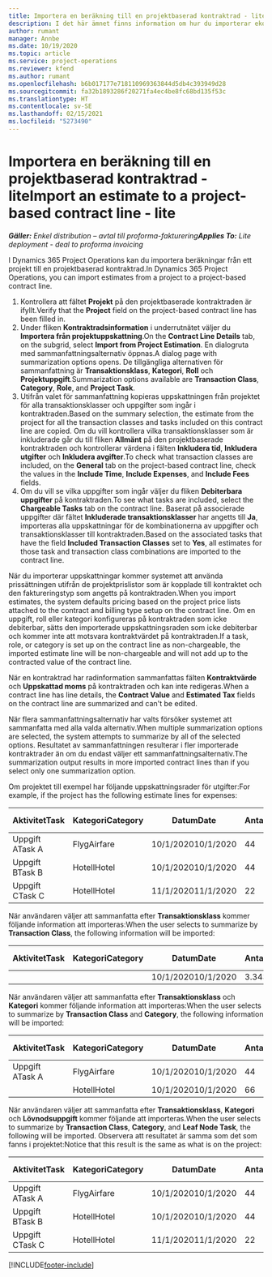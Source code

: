 ```yaml
---
title: Importera en beräkning till en projektbaserad kontraktrad - lite
description: I det här ämnet finns information om hur du importerar ekonomiska uppskattningar från ett projekt till en kontraktrad.
author: rumant
manager: Annbe
ms.date: 10/19/2020
ms.topic: article
ms.service: project-operations
ms.reviewer: kfend
ms.author: rumant
ms.openlocfilehash: b6b017177e718110969363844d5db4c393949d28
ms.sourcegitcommit: fa32b1893286f20271fa4ec4be8fc68bd135f53c
ms.translationtype: HT
ms.contentlocale: sv-SE
ms.lasthandoff: 02/15/2021
ms.locfileid: "5273490"
---
```

# <a name="import-an-estimate-to-a-project-based-contract-line---lite"></a><span data-ttu-id="3de9b-103">Importera en beräkning till en projektbaserad kontraktrad - lite</span><span class="sxs-lookup"><span data-stu-id="3de9b-103">Import an estimate to a project-based contract line - lite</span></span>

<span data-ttu-id="3de9b-104">_**Gäller:** Enkel distribution – avtal till proforma-fakturering_</span><span class="sxs-lookup"><span data-stu-id="3de9b-104">_**Applies To:** Lite deployment - deal to proforma invoicing_</span></span>

<span data-ttu-id="3de9b-105">I Dynamics 365 Project Operations kan du importera beräkningar från ett projekt till en projektbaserad kontraktrad.</span><span class="sxs-lookup"><span data-stu-id="3de9b-105">In Dynamics 365 Project Operations, you can import estimates from a project to a project-based contract line.</span></span>

1. <span data-ttu-id="3de9b-106">Kontrollera att fältet **Projekt** på den projektbaserade kontraktraden är ifyllt.</span><span class="sxs-lookup"><span data-stu-id="3de9b-106">Verify that the **Project** field on the project-based contract line has been filled in.</span></span>
2. <span data-ttu-id="3de9b-107">Under fliken **Kontraktradsinformation** i underrutnätet väljer du **Importera från projektuppskattning**.</span><span class="sxs-lookup"><span data-stu-id="3de9b-107">On the **Contract Line Details** tab, on the subgrid, select **Import from Project Estimation**.</span></span> <span data-ttu-id="3de9b-108">En dialogruta med sammanfattningsalternativ öppnas.</span><span class="sxs-lookup"><span data-stu-id="3de9b-108">A dialog page with summarization options opens.</span></span> <span data-ttu-id="3de9b-109">De tillgängliga alternativen för sammanfattning är **Transaktionsklass**, **Kategori**, **Roll** och **Projektuppgift**.</span><span class="sxs-lookup"><span data-stu-id="3de9b-109">Summarization options available are **Transaction Class**, **Category**, **Role**, and **Project Task**.</span></span>
3. <span data-ttu-id="3de9b-110">Utifrån valet för sammanfattning kopieras uppskattningen från projektet för alla transaktionsklasser och uppgifter som ingår i kontraktraden.</span><span class="sxs-lookup"><span data-stu-id="3de9b-110">Based on the summary selection, the estimate from the project for all the transaction classes and tasks included on this contract line are copied.</span></span> <span data-ttu-id="3de9b-111">Om du vill kontrollera vilka transaktionsklasser som är inkluderade går du till fliken **Allmänt** på den projektbaserade kontraktraden och kontrollerar värdena i fälten **Inkludera tid**, **Inkludera utgifter** och **Inkludera avgifter**.</span><span class="sxs-lookup"><span data-stu-id="3de9b-111">To check what transaction classes are included, on the **General** tab on the project-based contract line, check the values in the **Include Time**, **Include Expenses**, and **Include Fees** fields.</span></span> 
4. <span data-ttu-id="3de9b-112">Om du vill se vilka uppgifter som ingår väljer du fliken **Debiterbara uppgifter** på kontraktraden.</span><span class="sxs-lookup"><span data-stu-id="3de9b-112">To see what tasks are included, select the **Chargeable Tasks** tab on the contract line.</span></span> <span data-ttu-id="3de9b-113">Baserat på associerade uppgifter där fältet **Inkluderade transaktionsklasser** har angetts till **Ja**, importeras alla uppskattningar för de kombinationerna av uppgifter och transaktionsklasser till kontraktraden.</span><span class="sxs-lookup"><span data-stu-id="3de9b-113">Based on the associated tasks that have the field **Included Transaction Classes** set to **Yes**, all estimates for those task and transaction class combinations are imported to the contract line.</span></span>

<span data-ttu-id="3de9b-114">När du importerar uppskattningar kommer systemet att använda prissättningen utifrån de projektprislistor som är kopplade till kontraktet och den faktureringstyp som angetts på kontraktraden.</span><span class="sxs-lookup"><span data-stu-id="3de9b-114">When you import estimates, the system defaults pricing based on the project price lists attached to the contract and billing type setup on the contract line.</span></span> <span data-ttu-id="3de9b-115">Om en uppgift, roll eller kategori konfigureras på kontraktraden som icke debiterbar, sätts den importerade uppskattningsraden som icke debiterbar och kommer inte att motsvara kontraktvärdet på kontraktraden.</span><span class="sxs-lookup"><span data-stu-id="3de9b-115">If a task, role, or category is set up on the contract line as non-chargeable, the imported estimate line will be non-chargeable and will not add up to the contracted value of the contract line.</span></span>

<span data-ttu-id="3de9b-116">När en kontraktrad har radinformation sammanfattas fälten **Kontraktvärde** och **Uppskattad moms** på kontraktraden och kan inte redigeras.</span><span class="sxs-lookup"><span data-stu-id="3de9b-116">When a contract line has line details, the **Contract Value** and **Estimated Tax** fields on the contract line are summarized and can't be edited.</span></span>

<span data-ttu-id="3de9b-117">När flera sammanfattningsalternativ har valts försöker systemet att sammanfatta med alla valda alternativ.</span><span class="sxs-lookup"><span data-stu-id="3de9b-117">When multiple summarization options are selected, the system attempts to summarize by all of the selected options.</span></span> <span data-ttu-id="3de9b-118">Resultatet av sammanfattningen resulterar i fler importerade kontraktrader än om du endast väljer ett sammanfattningsalternativ.</span><span class="sxs-lookup"><span data-stu-id="3de9b-118">The summarization output results in more imported contract lines than if you select only one summarization option.</span></span>

<span data-ttu-id="3de9b-119">Om projektet till exempel har följande uppskattningsrader för utgifter:</span><span class="sxs-lookup"><span data-stu-id="3de9b-119">For example, if the project has the following estimate lines for expenses:</span></span>

| <span data-ttu-id="3de9b-120">Aktivitet</span><span class="sxs-lookup"><span data-stu-id="3de9b-120">Task</span></span> | <span data-ttu-id="3de9b-121">Kategori</span><span class="sxs-lookup"><span data-stu-id="3de9b-121">Category</span></span> | <span data-ttu-id="3de9b-122">Datum</span><span class="sxs-lookup"><span data-stu-id="3de9b-122">Date</span></span> | <span data-ttu-id="3de9b-123">Antal</span><span class="sxs-lookup"><span data-stu-id="3de9b-123">Quantity</span></span> | <span data-ttu-id="3de9b-124">Enhetspris</span><span class="sxs-lookup"><span data-stu-id="3de9b-124">Unit price</span></span> | <span data-ttu-id="3de9b-125">Belopp</span><span class="sxs-lookup"><span data-stu-id="3de9b-125">Amount</span></span> |
| --- | --- | --- | --- | --- | --- |
| <span data-ttu-id="3de9b-126">Uppgift A</span><span class="sxs-lookup"><span data-stu-id="3de9b-126">Task A</span></span> | <span data-ttu-id="3de9b-127">Flyg</span><span class="sxs-lookup"><span data-stu-id="3de9b-127">Airfare</span></span> | <span data-ttu-id="3de9b-128">10/1/2020</span><span class="sxs-lookup"><span data-stu-id="3de9b-128">10/1/2020</span></span> | <span data-ttu-id="3de9b-129">4</span><span class="sxs-lookup"><span data-stu-id="3de9b-129">4</span></span> | <span data-ttu-id="3de9b-130">400</span><span class="sxs-lookup"><span data-stu-id="3de9b-130">400</span></span> | <span data-ttu-id="3de9b-131">1600</span><span class="sxs-lookup"><span data-stu-id="3de9b-131">1600</span></span> |
| <span data-ttu-id="3de9b-132">Uppgift B</span><span class="sxs-lookup"><span data-stu-id="3de9b-132">Task B</span></span> | <span data-ttu-id="3de9b-133">Hotell</span><span class="sxs-lookup"><span data-stu-id="3de9b-133">Hotel</span></span> | <span data-ttu-id="3de9b-134">10/1/2020</span><span class="sxs-lookup"><span data-stu-id="3de9b-134">10/1/2020</span></span> | <span data-ttu-id="3de9b-135">4</span><span class="sxs-lookup"><span data-stu-id="3de9b-135">4</span></span> | <span data-ttu-id="3de9b-136">200</span><span class="sxs-lookup"><span data-stu-id="3de9b-136">200</span></span> | <span data-ttu-id="3de9b-137">800</span><span class="sxs-lookup"><span data-stu-id="3de9b-137">800</span></span> |
| <span data-ttu-id="3de9b-138">Uppgift C</span><span class="sxs-lookup"><span data-stu-id="3de9b-138">Task C</span></span> | <span data-ttu-id="3de9b-139">Hotell</span><span class="sxs-lookup"><span data-stu-id="3de9b-139">Hotel</span></span> | <span data-ttu-id="3de9b-140">11/1/2020</span><span class="sxs-lookup"><span data-stu-id="3de9b-140">11/1/2020</span></span> | <span data-ttu-id="3de9b-141">2</span><span class="sxs-lookup"><span data-stu-id="3de9b-141">2</span></span> | <span data-ttu-id="3de9b-142">200</span><span class="sxs-lookup"><span data-stu-id="3de9b-142">200</span></span> | <span data-ttu-id="3de9b-143">400</span><span class="sxs-lookup"><span data-stu-id="3de9b-143">400</span></span> |

<span data-ttu-id="3de9b-144">När användaren väljer att sammanfatta efter **Transaktionsklass** kommer följande information att importeras:</span><span class="sxs-lookup"><span data-stu-id="3de9b-144">When the user selects to summarize by **Transaction Class**, the following information will be imported:</span></span>

| <span data-ttu-id="3de9b-145">Aktivitet</span><span class="sxs-lookup"><span data-stu-id="3de9b-145">Task</span></span> | <span data-ttu-id="3de9b-146">Kategori</span><span class="sxs-lookup"><span data-stu-id="3de9b-146">Category</span></span> | <span data-ttu-id="3de9b-147">Datum</span><span class="sxs-lookup"><span data-stu-id="3de9b-147">Date</span></span> | <span data-ttu-id="3de9b-148">Antal</span><span class="sxs-lookup"><span data-stu-id="3de9b-148">Quantity</span></span> | <span data-ttu-id="3de9b-149">Enhetspris</span><span class="sxs-lookup"><span data-stu-id="3de9b-149">Unit price</span></span> | <span data-ttu-id="3de9b-150">Belopp</span><span class="sxs-lookup"><span data-stu-id="3de9b-150">Amount</span></span> |
| --- | --- | --- | --- | --- | --- |
| &nbsp; | &nbsp; | <span data-ttu-id="3de9b-151">10/1/2020</span><span class="sxs-lookup"><span data-stu-id="3de9b-151">10/1/2020</span></span> | <span data-ttu-id="3de9b-152">3.34</span><span class="sxs-lookup"><span data-stu-id="3de9b-152">3.34</span></span> | <span data-ttu-id="3de9b-153">840</span><span class="sxs-lookup"><span data-stu-id="3de9b-153">840</span></span> | <span data-ttu-id="3de9b-154">2800</span><span class="sxs-lookup"><span data-stu-id="3de9b-154">2800</span></span> |

<span data-ttu-id="3de9b-155">När användaren väljer att sammanfatta efter **Transaktionsklass** och **Kategori** kommer följande information att importeras:</span><span class="sxs-lookup"><span data-stu-id="3de9b-155">When the user selects to summarize by **Transaction Class** and **Category**, the following information will be imported:</span></span>

| <span data-ttu-id="3de9b-156">Aktivitet</span><span class="sxs-lookup"><span data-stu-id="3de9b-156">Task</span></span> | <span data-ttu-id="3de9b-157">Kategori</span><span class="sxs-lookup"><span data-stu-id="3de9b-157">Category</span></span> | <span data-ttu-id="3de9b-158">Datum</span><span class="sxs-lookup"><span data-stu-id="3de9b-158">Date</span></span> | <span data-ttu-id="3de9b-159">Antal</span><span class="sxs-lookup"><span data-stu-id="3de9b-159">Quantity</span></span> | <span data-ttu-id="3de9b-160">Enhetspris</span><span class="sxs-lookup"><span data-stu-id="3de9b-160">Unit price</span></span> | <span data-ttu-id="3de9b-161">Belopp</span><span class="sxs-lookup"><span data-stu-id="3de9b-161">Amount</span></span> |
| --- | --- | --- | --- | --- | --- |
| <span data-ttu-id="3de9b-162">Uppgift A</span><span class="sxs-lookup"><span data-stu-id="3de9b-162">Task A</span></span> | <span data-ttu-id="3de9b-163">Flyg</span><span class="sxs-lookup"><span data-stu-id="3de9b-163">Airfare</span></span> | <span data-ttu-id="3de9b-164">10/1/2020</span><span class="sxs-lookup"><span data-stu-id="3de9b-164">10/1/2020</span></span> | <span data-ttu-id="3de9b-165">4</span><span class="sxs-lookup"><span data-stu-id="3de9b-165">4</span></span> | <span data-ttu-id="3de9b-166">400</span><span class="sxs-lookup"><span data-stu-id="3de9b-166">400</span></span> | <span data-ttu-id="3de9b-167">1600</span><span class="sxs-lookup"><span data-stu-id="3de9b-167">1600</span></span> |
| &nbsp;| <span data-ttu-id="3de9b-168">Hotell</span><span class="sxs-lookup"><span data-stu-id="3de9b-168">Hotel</span></span> | <span data-ttu-id="3de9b-169">10/1/2020</span><span class="sxs-lookup"><span data-stu-id="3de9b-169">10/1/2020</span></span> | <span data-ttu-id="3de9b-170">6</span><span class="sxs-lookup"><span data-stu-id="3de9b-170">6</span></span> | <span data-ttu-id="3de9b-171">200</span><span class="sxs-lookup"><span data-stu-id="3de9b-171">200</span></span> | <span data-ttu-id="3de9b-172">1200</span><span class="sxs-lookup"><span data-stu-id="3de9b-172">1200</span></span> |

<span data-ttu-id="3de9b-173">När användaren väljer att sammanfatta efter **Transaktionsklass**, **Kategori** och **Lövnodsuppgift** kommer följande att importeras.</span><span class="sxs-lookup"><span data-stu-id="3de9b-173">When the user selects to summarize by **Transaction Class**, **Category**, and **Leaf Node Task**, the following will be imported.</span></span> <span data-ttu-id="3de9b-174">Observera att resultatet är samma som det som fanns i projektet:</span><span class="sxs-lookup"><span data-stu-id="3de9b-174">Notice that this result is the same as what is on the project:</span></span>

| <span data-ttu-id="3de9b-175">Aktivitet</span><span class="sxs-lookup"><span data-stu-id="3de9b-175">Task</span></span> | <span data-ttu-id="3de9b-176">Kategori</span><span class="sxs-lookup"><span data-stu-id="3de9b-176">Category</span></span> | <span data-ttu-id="3de9b-177">Datum</span><span class="sxs-lookup"><span data-stu-id="3de9b-177">Date</span></span> | <span data-ttu-id="3de9b-178">Antal</span><span class="sxs-lookup"><span data-stu-id="3de9b-178">Quantity</span></span> | <span data-ttu-id="3de9b-179">Enhetspris</span><span class="sxs-lookup"><span data-stu-id="3de9b-179">Unit price</span></span> | <span data-ttu-id="3de9b-180">Belopp</span><span class="sxs-lookup"><span data-stu-id="3de9b-180">Amount</span></span> |
| --- | --- | --- | --- | --- | --- |
| <span data-ttu-id="3de9b-181">Uppgift A</span><span class="sxs-lookup"><span data-stu-id="3de9b-181">Task A</span></span> | <span data-ttu-id="3de9b-182">Flyg</span><span class="sxs-lookup"><span data-stu-id="3de9b-182">Airfare</span></span> | <span data-ttu-id="3de9b-183">10/1/2020</span><span class="sxs-lookup"><span data-stu-id="3de9b-183">10/1/2020</span></span> | <span data-ttu-id="3de9b-184">4</span><span class="sxs-lookup"><span data-stu-id="3de9b-184">4</span></span> | <span data-ttu-id="3de9b-185">400</span><span class="sxs-lookup"><span data-stu-id="3de9b-185">400</span></span> | <span data-ttu-id="3de9b-186">1600</span><span class="sxs-lookup"><span data-stu-id="3de9b-186">1600</span></span> |
| <span data-ttu-id="3de9b-187">Uppgift B</span><span class="sxs-lookup"><span data-stu-id="3de9b-187">Task B</span></span> | <span data-ttu-id="3de9b-188">Hotell</span><span class="sxs-lookup"><span data-stu-id="3de9b-188">Hotel</span></span> | <span data-ttu-id="3de9b-189">10/1/2020</span><span class="sxs-lookup"><span data-stu-id="3de9b-189">10/1/2020</span></span> | <span data-ttu-id="3de9b-190">4</span><span class="sxs-lookup"><span data-stu-id="3de9b-190">4</span></span> | <span data-ttu-id="3de9b-191">200</span><span class="sxs-lookup"><span data-stu-id="3de9b-191">200</span></span> | <span data-ttu-id="3de9b-192">800</span><span class="sxs-lookup"><span data-stu-id="3de9b-192">800</span></span> |
| <span data-ttu-id="3de9b-193">Uppgift C</span><span class="sxs-lookup"><span data-stu-id="3de9b-193">Task C</span></span> | <span data-ttu-id="3de9b-194">Hotell</span><span class="sxs-lookup"><span data-stu-id="3de9b-194">Hotel</span></span> | <span data-ttu-id="3de9b-195">11/1/2020</span><span class="sxs-lookup"><span data-stu-id="3de9b-195">11/1/2020</span></span> | <span data-ttu-id="3de9b-196">2</span><span class="sxs-lookup"><span data-stu-id="3de9b-196">2</span></span> | <span data-ttu-id="3de9b-197">200</span><span class="sxs-lookup"><span data-stu-id="3de9b-197">200</span></span> | <span data-ttu-id="3de9b-198">400</span><span class="sxs-lookup"><span data-stu-id="3de9b-198">400</span></span> |


[!INCLUDE[footer-include](../../includes/footer-banner.md)]